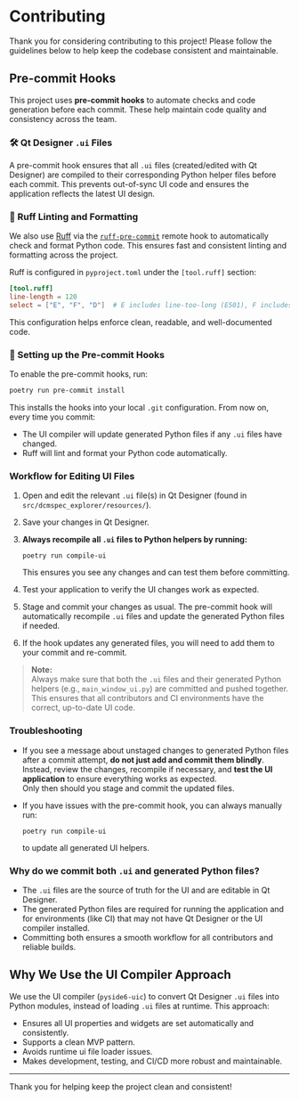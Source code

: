 # Contributing

Thank you for considering contributing to this project! Please follow the guidelines below to help keep the codebase consistent and maintainable.

## Pre-commit Hooks

This project uses **pre-commit hooks** to automate checks and code generation before each commit. These help maintain code quality and consistency across the team.

### 🛠️ Qt Designer `.ui` Files

A pre-commit hook ensures that all `.ui` files (created/edited with Qt Designer) are compiled to their corresponding Python helper files before each commit. This prevents out-of-sync UI code and ensures the application reflects the latest UI design.

### 🧹 Ruff Linting and Formatting

We also use [Ruff](https://github.com/astral-sh/ruff) via the [`ruff-pre-commit`](https://github.com/astral-sh/ruff-pre-commit) remote hook to automatically check and format Python code. This ensures fast and consistent linting and formatting across the project.

Ruff is configured in `pyproject.toml` under the `[tool.ruff]` section:

```toml
[tool.ruff]
line-length = 120
select = ["E", "F", "D"]  # E includes line-too-long (E501), F includes runtime errors, D includes docstring checks
```

This configuration helps enforce clean, readable, and well-documented code.

### 🔧 Setting up the Pre-commit Hooks

To enable the pre-commit hooks, run:

```bash
poetry run pre-commit install
```

This installs the hooks into your local `.git` configuration. From now on, every time you commit:

- The UI compiler will update generated Python files if any `.ui` files have changed.
- Ruff will lint and format your Python code automatically.

### Workflow for Editing UI Files

1. Open and edit the relevant `.ui` file(s) in Qt Designer (found in `src/dcmspec_explorer/resources/`).
2. Save your changes in Qt Designer.
3. **Always recompile all `.ui` files to Python helpers by running:**

   ```
   poetry run compile-ui
   ```

   This ensures you see any changes and can test them before committing.

4. Test your application to verify the UI changes work as expected.
5. Stage and commit your changes as usual. The pre-commit hook will automatically recompile `.ui` files and update the generated Python files if needed.
6. If the hook updates any generated files, you will need to add them to your commit and re-commit.

> **Note:**  
> Always make sure that both the `.ui` files and their generated Python helpers (e.g., `main_window_ui.py`) are committed and pushed together. This ensures that all contributors and CI environments have the correct, up-to-date UI code.

### Troubleshooting

- If you see a message about unstaged changes to generated Python files after a commit attempt, **do not just add and commit them blindly**.  
  Instead, review the changes, recompile if necessary, and **test the UI application** to ensure everything works as expected.  
  Only then should you stage and commit the updated files.
- If you have issues with the pre-commit hook, you can always manually run:

  ```
  poetry run compile-ui
  ```

  to update all generated UI helpers.

### Why do we commit both `.ui` and generated Python files?

- The `.ui` files are the source of truth for the UI and are editable in Qt Designer.
- The generated Python files are required for running the application and for environments (like CI) that may not have Qt Designer or the UI compiler installed.
- Committing both ensures a smooth workflow for all contributors and reliable builds.

## Why We Use the UI Compiler Approach

We use the UI compiler (`pyside6-uic`) to convert Qt Designer `.ui` files into Python modules, instead of loading `.ui` files at runtime. This approach:

- Ensures all UI properties and widgets are set automatically and consistently.
- Supports a clean MVP pattern.
- Avoids runtime ui file loader issues.
- Makes development, testing, and CI/CD more robust and maintainable.

---

Thank you for helping keep the project clean and consistent!
